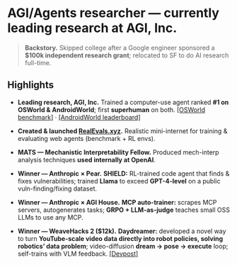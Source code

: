 # AGI/Agents researcher — currently leading research at AGI, Inc.

> **Backstory.** Skipped college after a Google engineer sponsored a **$100k independent research grant**; relocated to SF to do AI research full-time.

## Highlights

- **Leading research, AGI, Inc.** Trained a computer-use agent ranked **#1 on OSWorld & AndroidWorld**; first **superhuman** on both. [[OSWorld benchmark]](https://os-world.github.io/#benchmark) · [[AndroidWorld leaderboard]](https://docs.google.com/spreadsheets/d/1cchzP9dlTZ3WXQTfYNhh3avxoLipqHN75v1Tb86uhHo/edit?gid=0#gid=0)

- **Created & launched [RealEvals.xyz](https://realevals.xyz).** Realistic mini-internet for training & evaluating web agents (benchmark + RL envs).

- **MATS — Mechanistic Interpretability Fellow.** Produced mech-interp analysis techniques **used internally at OpenAI**.

- **Winner — Anthropic × Pear.** **SHIELD:** RL-trained code agent that finds & fixes vulnerabilities; trained **Llama** to exceed **GPT-4-level** on a public vuln-finding/fixing dataset.

- **Winner — Anthropic × AGI House.** **MCP auto-trainer:** scrapes MCP servers, autogenerates tasks; **GRPO + LLM-as-judge** teaches small OSS LLMs to use any MCP.

- **Winner — WeaveHacks 2 ($12k).** **Daydreamer:** developed a novel way to turn **YouTube-scale video data directly into robot policies, solving robotics’ data problem**; video-diffusion **dream → pose → execute** loop; self-trains with VLM feedback. [[Devpost]](https://devpost.com/software/daydreamer-the-gpt-moment-for-robotics)
